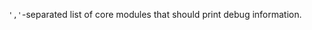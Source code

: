 <!-- YAML
added: v0.1.32
-->

`','`-separated list of core modules that should print debug information.


